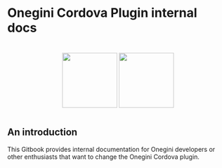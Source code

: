 # Onegini Cordova Plugin internal docs

<div style="text-align:center; margin:40px" class="image logo">
    <img height="125" src="images/logo.png" alt=""/>
    <img height="125" src="images/cordova-logo.png" alt=""/>
</div>

## An introduction

This Gitbook provides internal documentation for Onegini developers or other enthusiasts that want to change the Onegini Cordova plugin.